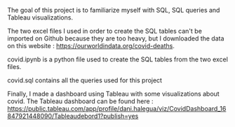 The goal of this project is to familiarize myself with SQL, SQL queries and Tableau visualizations.

The two excel files I used in order to create the SQL tables can't be imported on Github because they are too heavy, but I downloaded the data on this website : https://ourworldindata.org/covid-deaths.

covid.ipynb is a python file used to create the SQL tables from the two excel files.

covid.sql contains all the queries used for this project

Finally, I made a dashboard using Tableau with some visualizations about covid. The Tableau dashboard can be found here : https://public.tableau.com/app/profile/dani.halegua/viz/CovidDashboard_16847921448090/Tableaudebord1?publish=yes
